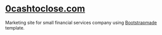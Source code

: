 # [0cashtoclose.com](http://0cashtoclose.com/)
Marketing site for small financial services company using [Bootstrapmade](https://bootstrapmade.com/) template.
